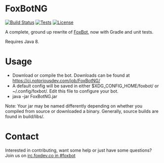 FoxBotNG
========

[![Build Status](https://img.shields.io/jenkins/s/https/ci.notoriousdev.com/FoxBotNG.svg?style=flat-square)](https://ci.notoriousdev.com/job/FoxBotNG/)
[![Tests](https://img.shields.io/jenkins/t/https/ci.notoriousdev.com/FoxBotNG.svg?style=flat-square)](https://ci.notoriousdev.com/job/FoxBotNG/lastSuccessfulBuild/testReport/)
[![License](https://img.shields.io/badge/license-GPLv3-blue.svg?style=flat-square)](https://www.gnu.org/licenses/gpl-3.0.en.html)

A complete, ground up rewrite of [FoxBot](https://github.com/FoxDev/FoxBot), now with Gradle and unit tests.

Requires Java 8.

# Usage

* Download or compile the bot. Downloads can be found at https://ci.notoriousdev.com/job/FoxBotNG/
* A default config will be saved in either $XDG_CONFIG_HOME/foxbot/ or ~/.config/foxbot/. Edit this file to configure your bot.
* java -jar FoxBotNG.jar

Note: Your jar may be named differently depending on whether you compiled from source or downloaded a binary. Generally, source builds are found in build/libs/.

# Contact

Interested in contributing, want some help or just have some questions? Join us on [irc.foxdev.co in #foxbot](https://webchat.foxdev.co/?channels=foxbot)